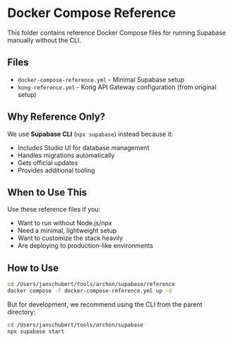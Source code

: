 # Docker Compose Reference

This folder contains reference Docker Compose files for running Supabase manually without the CLI.

## Files

- `docker-compose-reference.yml` - Minimal Supabase setup
- `kong-reference.yml` - Kong API Gateway configuration (from original setup)

## Why Reference Only?

We use **Supabase CLI** (`npx supabase`) instead because it:
- Includes Studio UI for database management
- Handles migrations automatically
- Gets official updates
- Provides additional tooling

## When to Use This

Use these reference files if you:
- Want to run without Node.js/npx
- Need a minimal, lightweight setup
- Want to customize the stack heavily
- Are deploying to production-like environments

## How to Use

```bash
cd /Users/janschubert/tools/archon/supabase/reference
docker compose -f docker-compose-reference.yml up -d
```

But for development, we recommend using the CLI from the parent directory:
```bash
cd /Users/janschubert/tools/archon/supabase
npx supabase start
```
